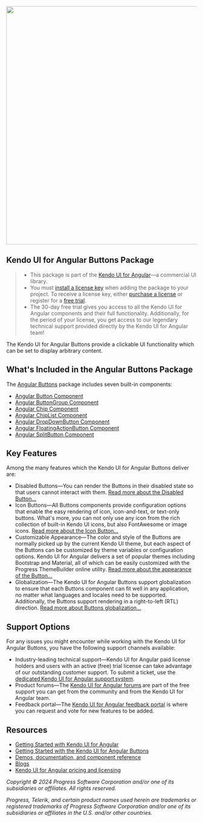 <a href="https://www.telerik.com/kendo-angular-ui/components/buttons" target="_blank">
<img width="631" src="https://www.telerik.com/kendo-angular-ui/npm-banner.svg">
</a>

## Kendo UI for Angular Buttons Package

> * This package is part of the [Kendo UI for Angular](https://www.telerik.com/kendo-angular-ui/)&mdash;a commercial UI library.
> * You must [install a license key](https://www.telerik.com/kendo-angular-ui/my-license) when adding the package to your project. To receive a license key, either [purchase a license](https://www.telerik.com/purchase/kendo-ui) or register for a [free trial](https://www.telerik.com/download-login-v2-kendo-angular-ui).
> * The 30-day free trial gives you access to all the Kendo UI for Angular components and their full functionality. Additionally, for the period of your license, you get access to our legendary technical support provided directly by the Kendo UI for Angular team!

The Kendo UI for Angular Buttons provide a clickable UI functionality which can be set to display arbitrary content.

## What's Included in the Angular Buttons Package

The [Angular Buttons](https://www.telerik.com/kendo-angular-ui/components/buttons) package includes seven built-in components:

* [Angular Button Component](https://www.telerik.com/kendo-angular-ui/components/buttons/button)
* [Angular ButtonGroup Component](https://www.telerik.com/kendo-angular-ui/components/buttons/buttongroup)
* [Angular Chip Component](https://www.telerik.com/kendo-angular-ui/components/buttons/chip)
* [Angular ChipList Component](https://www.telerik.com/kendo-angular-ui/components/buttons/chiplist)
* [Angular DropDownButton Component](https://www.telerik.com/kendo-angular-ui/components/buttons/dropdownbutton)
* [Angular FloatingActionButton Component](https://www.telerik.com/kendo-angular-ui/components/buttons/floatingactionbutton)
* [Angular SplitButton Component](https://www.telerik.com/kendo-angular-ui/components/buttons/splitbutton)

## Key Features

Among the many features which the Kendo UI for Angular Buttons deliver are:

* Disabled Buttons&mdash;You can render the Buttons in their disabled state so that users cannot interact with them. [Read more about the Disabled Button...](https://www.telerik.com/kendo-angular-ui/components/buttons/button/disabled-state)
* Icon Buttons&mdash;All Buttons components provide configuration options that enable the easy rendering of icon, icon-and-text, or text-only buttons. What's more, you can not only use any icon from the rich collection of built-in Kendo UI icons, but also FontAwesome or image icons. [Read more about the Icon Button...](https://www.telerik.com/kendo-angular-ui/components/buttons/button/icons)
* Customizable Appearance&mdash;The color and style of the Buttons are normally picked up by the current Kendo UI theme, but each aspect of the Buttons can be customized by theme variables or configuration options. Kendo UI for Angular delivers a set of popular themes including Bootstrap and Material, all of which can be easily customized with the Progress ThemeBuilder online utility. [Read more about the appearance of the Button...](https://www.telerik.com/kendo-angular-ui/components/buttons/button/appearance)
* Globalization&mdash;The Kendo UI for Angular Buttons support globalization to ensure that each Buttons component can fit well in any application, no matter what languages and locales need to be supported. Additionally, the Buttons support rendering in a right-to-left (RTL) direction. [Read more about Buttons globalization...](https://www.telerik.com/kendo-angular-ui/components/buttons/globalization)

## Support Options

For any issues you might encounter while working with the Kendo UI for Angular Buttons, you have the following support channels available:

* Industry-leading technical support&mdash;Kendo UI for Angular paid license holders and users with an active (free) trial license can take advantage of our outstanding customer support. To submit a ticket, use the [dedicated Kendo UI for Angular support system](https://www.telerik.com/account/support-center/contact-us/technical-support).
* Product forums&mdash;The [Kendo UI for Angular forums](https://www.telerik.com/forums/kendo-angular-ui) are part of the free support you can get from the community and from the Kendo UI for Angular team.
* Feedback portal&mdash;The [Kendo UI for Angular feedback portal](https://feedback.telerik.com/kendo-angular-ui) is where you can request and vote for new features to be added.

## Resources

* [Getting Started with Kendo UI for Angular](https://www.telerik.com/kendo-angular-ui/getting-started)
* [Getting Started with the Kendo UI for Angular Buttons](https://www.telerik.com/kendo-angular-ui/components/buttons/installation/getting-started)
* [Demos, documentation, and component reference](https://www.telerik.com/kendo-angular-ui/components)
* [Blogs](http://www.telerik.com/blogs/kendo-ui)
* [Kendo UI for Angular pricing and licensing](https://www.telerik.com/purchase/kendo-ui)

*Copyright © 2024 Progress Software Corporation and/or one of its subsidiaries or affiliates. All rights reserved.*

*Progress, Telerik, and certain product names used herein are trademarks or registered trademarks of Progress Software Corporation and/or one of its subsidiaries or affiliates in the U.S. and/or other countries.*

